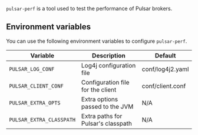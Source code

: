 `pulsar-perf` is a tool used to test the performance of Pulsar brokers.

## Environment variables

You can use the following environment variables to configure `pulsar-perf`.

|Variable|Description|Default|
|---|---|---|
|`PULSAR_LOG_CONF`|Log4j configuration file|conf/log4j2.yaml|
|`PULSAR_CLIENT_CONF`|Configuration file for the client|conf/client.conf|
|`PULSAR_EXTRA_OPTS`|Extra options passed to the JVM|N/A|
|`PULSAR_EXTRA_CLASSPATH`|Extra paths for Pulsar's classpath|N/A|